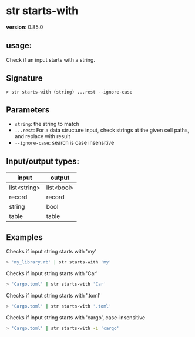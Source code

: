 # str starts-with

**version**: 0.85.0

## **usage**:

Check if an input starts with a string.

## Signature

`> str starts-with (string) ...rest --ignore-case`

## Parameters

- `string`: the string to match
- `...rest`: For a data structure input, check strings at the given cell paths, and replace with result
- `--ignore-case`: search is case insensitive

## Input/output types:

| input          | output       |
| -------------- | ------------ |
| list\<string\> | list\<bool\> |
| record         | record       |
| string         | bool         |
| table          | table        |

## Examples

Checks if input string starts with 'my'

```bash
> 'my_library.rb' | str starts-with 'my'
```

Checks if input string starts with 'Car'

```bash
> 'Cargo.toml' | str starts-with 'Car'
```

Checks if input string starts with '.toml'

```bash
> 'Cargo.toml' | str starts-with '.toml'
```

Checks if input string starts with 'cargo', case-insensitive

```bash
> 'Cargo.toml' | str starts-with -i 'cargo'
```
